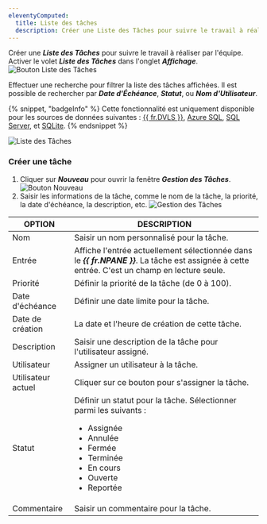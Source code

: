 ```yaml
---
eleventyComputed:
  title: Liste des tâches
  description: Créer une Liste des Tâches pour suivre le travail à réaliser par l'équipe.
---
```

Créer une ***Liste des Tâches*** pour suivre le travail à réaliser par l'équipe. Activer le volet ***Liste des Tâches*** dans l'onglet ***Affichage***.
![Bouton Liste des Tâches](https://cdnweb.devolutions.net/docs/docs_en_rdm_mac_RDMMac0016.png)

Effectuer une recherche pour filtrer la liste des tâches affichées. Il est possible de rechercher par ***Date d'Échéance***, ***Statut***, ou ***Nom d'Utilisateur***.

{% snippet, "badgeInfo" %}
Cette fonctionnalité est uniquement disponible pour les sources de données suivantes : [{{ fr.DVLS }}](/rdm/mac/data-sources/data-sources-types/advanced-data-sources/server/), [Azure SQL](/rdm/mac/data-sources/data-sources-types/advanced-data-sources/microsoft-azure-sql/), [SQL Server](/rdm/mac/data-sources/data-sources-types/advanced-data-sources/microsoft-sql-server/), et [SQLite](/rdm/mac/data-sources/data-sources-types/sqlite/).
{% endsnippet %}

![Liste des Tâches](https://cdnweb.devolutions.net/docs/docs_en_rdm_mac_RDMMac0017.png)

### Créer une tâche

1. Cliquer sur ***Nouveau*** pour ouvrir la fenêtre ***Gestion des Tâches***.
![Bouton Nouveau](https://cdnweb.devolutions.net/docs/docs_en_rdm_mac_RDMMac0018.png)
1. Saisir les informations de la tâche, comme le nom de la tâche, la priorité, la date d'échéance, la description, etc.
![Gestion des Tâches](https://cdnweb.devolutions.net/docs/docs_en_rdm_mac_RDMMac2146.png)

| OPTION        | DESCRIPTION                                                                                                                     |
|---------------|---------------------------------------------------------------------------------------------------------------------------------|
| Nom           | Saisir un nom personnalisé pour la tâche.                                                                                      |
| Entrée        | Affiche l'entrée actuellement sélectionnée dans le ***{{ fr.NPANE }}***. La tâche est assignée à cette entrée. C'est un champ en lecture seule. |
| Priorité      | Définir la priorité de la tâche (de 0 à 100).                                                                                  |
| Date d'échéance | Définir une date limite pour la tâche.                                                                                         |
| Date de création | La date et l'heure de création de cette tâche.                                                                                 |
| Description   | Saisir une description de la tâche pour l'utilisateur assigné.                                                                |
| Utilisateur   | Assigner un utilisateur à la tâche.                                                                                            |
| Utilisateur actuel | Cliquer sur ce bouton pour s'assigner la tâche.                                                                                |
| Statut        | Définir un statut pour la tâche. Sélectionner parmi les suivants :<ul><li>Assignée</li><li>Annulée</li><li>Fermée</li> <li>Terminée</li><li>En cours</li><li>Ouverte</li><li>Reportée</li></ul> |
| Commentaire   | Saisir un commentaire pour la tâche.                                                                                           |
